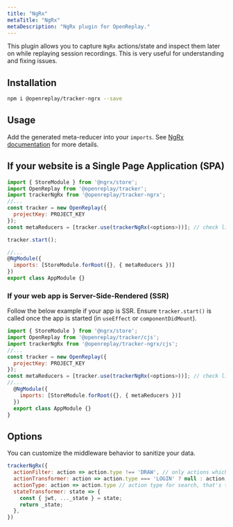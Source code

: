 ```yaml
---
title: "NgRx"
metaTitle: "NgRx"
metaDescription: "NgRx plugin for OpenReplay."
---
```


This plugin allows you to capture `NgRx` actions/state and inspect them later on while replaying session recordings. This is very useful for understanding and fixing issues.

## Installation

```bash
npm i @openreplay/tracker-ngrx --save
```

## Usage

Add the generated meta-reducer into your `imports`. See [NgRx documentation](https://ngrx.io/guide/store/metareducers) for more details.

## If your website is a Single Page Application (SPA)

```js
import { StoreModule } from '@ngrx/store';
import OpenReplay from '@openreplay/tracker';
import trackerNgRx from '@openreplay/tracker-ngrx';
//...
const tracker = new OpenReplay({
  projectKey: PROJECT_KEY
});
const metaReducers = [tracker.use(trackerNgRx(<options>))]; // check list of available options below

tracker.start();

//...
@NgModule({
  imports: [StoreModule.forRoot({}, { metaReducers })]
})
export class AppModule {}
```

### If your web app is Server-Side-Rendered (SSR)

Follow the below example if your app is SSR. Ensure `tracker.start()` is called once the app is started (in `useEffect` or `componentDidMount`).

```js
import { StoreModule } from '@ngrx/store';
import OpenReplay from '@openreplay/tracker/cjs';
import trackerNgRx from '@openreplay/tracker-ngrx/cjs';
//...
const tracker = new OpenReplay({
  projectKey: PROJECT_KEY
});
const metaReducers = [tracker.use(trackerNgRx(<options>))]; // check list of available options below
//...
  @NgModule({
    imports: [StoreModule.forRoot({}, { metaReducers })]
  })
  export class AppModule {}
}

```

## Options

You can customize the middleware behavior to sanitize your data.

```js
trackerNgRx({
  actionFilter: action => action.type !== 'DRAW', // only actions which pass this test will be recorded
  actionTransformer: action => action.type === 'LOGIN' ? null : action,
  actionType: action => action.type // action type for search, that's the default one
  stateTransformer: state => {
    const { jwt, ..._state } = state;
    return _state;
  },
})
```
